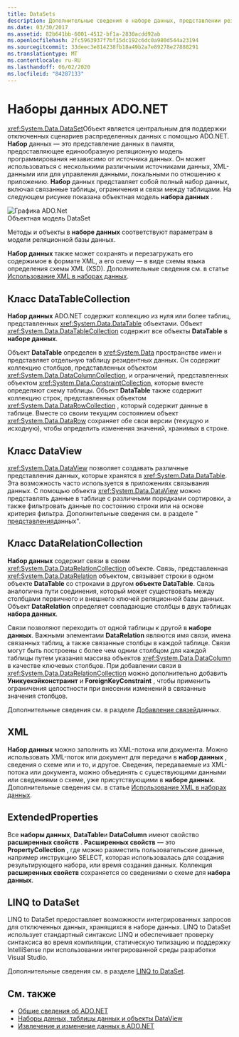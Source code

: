 ```yaml
---
title: DataSets
description: Дополнительные сведения о наборе данных, представлении резидентной памяти, предоставляющем единообразную реляционную модель программирования независимо от источника данных в ADO.NET.
ms.date: 03/30/2017
ms.assetid: 82b641bb-6001-4512-bf1a-2830acdd92ab
ms.openlocfilehash: 2fc5963937f7bf15dc192c6dc0a980d544a23194
ms.sourcegitcommit: 33deec3e814238fb18a49b2a7e89278e27888291
ms.translationtype: MT
ms.contentlocale: ru-RU
ms.lasthandoff: 06/02/2020
ms.locfileid: "84287133"
---
```

# <a name="adonet-datasets"></a>Наборы данных ADO.NET
<xref:System.Data.DataSet>Объект является центральным для поддержки отключенных сценариев распределенных данных с помощью ADO.NET. **Набор** данных — это представление данных в памяти, предоставляющее единообразную реляционную модель программирования независимо от источника данных. Он может использоваться с несколькими различными источниками данных, XML-данными или для управления данными, локальными по отношению к приложению. **Набор** данных представляет собой полный набор данных, включая связанные таблицы, ограничения и связи между таблицами. На следующем рисунке показана объектная модель **набора данных** .  
  
 ![Графика ADO.Net](./media/ado-1-bpuedev11.png "ado_1_bpuedev11")  
Объектная модель DataSet  
  
 Методы и объекты в **наборе данных** соответствуют параметрам в модели реляционной базы данных.  
  
 **Набор данных** также может сохранять и перезагружать его содержимое в формате XML, а его схему — в виде схемы языка определения схемы XML (XSD). Дополнительные сведения см. в статье [Использование XML в наборах данных](./dataset-datatable-dataview/using-xml-in-a-dataset.md).  
  
## <a name="the-datatablecollection"></a>Класс DataTableCollection  
 **Набор данных** ADO.NET содержит коллекцию из нуля или более таблиц, представленных <xref:System.Data.DataTable> объектами. Объект <xref:System.Data.DataTableCollection> содержит все объекты **DataTable** в **наборе данных**.  
  
 Объект **DataTable** определен в <xref:System.Data> пространстве имен и представляет отдельную таблицу резидентных данных. Он содержит коллекцию столбцов, представленных объектом <xref:System.Data.DataColumnCollection>, и ограничений, представленных объектом <xref:System.Data.ConstraintCollection>, которые вместе определяют схему таблицы. Объект **DataTable** также содержит коллекцию строк, представленных объектом <xref:System.Data.DataRowCollection> , который содержит данные в таблице. Вместе со своим текущим состоянием объект <xref:System.Data.DataRow> сохраняет обе свои версии (текущую и исходную), чтобы определить изменения значений, хранимых в строке.  
  
## <a name="the-dataview-class"></a>Класс DataView  
 <xref:System.Data.DataView> позволяет создавать различные представления данных, которые хранятся в <xref:System.Data.DataTable>. Эта возможность часто используется в приложениях связывания данных. С помощью объекта <xref:System.Data.DataView> можно представлять данные в таблице с различными порядками сортировки, а также фильтровать данные по состоянию строки или на основе критерия фильтра. Дополнительные сведения см. в разделе " [представления](./dataset-datatable-dataview/dataviews.md)данных".  
  
## <a name="the-datarelationcollection"></a>Класс DataRelationCollection  
 **Набор данных** содержит связи в своем <xref:System.Data.DataRelationCollection> объекте. Связь, представленная <xref:System.Data.DataRelation> объектом, связывает строки в одном объекте **DataTable** со строками в другом **объекте DataTable**. Связь аналогична пути соединения, который может существовать между столбцами первичного и внешнего ключей реляционной базы данных. Объект **DataRelation** определяет совпадающие столбцы в двух таблицах **набора данных**.  
  
 Связи позволяют переходить от одной таблицы к другой в **наборе данных**. Важными элементами **DataRelation** являются имя связи, имена связанных таблиц, а также связанные столбцы в каждой таблице. Связи могут быть построены с более чем одним столбцом для каждой таблицы путем указания массива объектов <xref:System.Data.DataColumn> в качестве ключевых столбцов. При добавлении связи в <xref:System.Data.DataRelationCollection> можно дополнительно добавить **Уникуекэйконстраинт** и **ForeignKeyConstraint** , чтобы применить ограничения целостности при внесении изменений в связанные значения столбцов.  
  
 Дополнительные сведения см. в разделе [Добавление связей](./dataset-datatable-dataview/adding-datarelations.md)данных.  
  
## <a name="xml"></a>XML  
 **Набор данных** можно заполнить из XML-потока или документа. Можно использовать XML-поток или документ для передачи в **набор данных** , сведения о схеме или и то, и другое. Сведения, передаваемые из XML-потока или документа, можно объединять с существующими данными или сведениями о схеме, уже присутствующими в **наборе данных**. Дополнительные сведения см. в статье [Использование XML в наборах данных](./dataset-datatable-dataview/using-xml-in-a-dataset.md).  
  
## <a name="extendedproperties"></a>ExtendedProperties  
 Все **наборы данных**, **DataTable**и **DataColumn** имеют свойство **расширенных свойств** . **Расширенных свойств** — это **PropertyCollection** , где можно разместить пользовательские данные, например инструкцию SELECT, которая использовалась для создания результирующего набора, или время создания данных. Коллекция **расширенных свойств** сохраняется со сведениями о схеме для **набора данных**.  
  
## <a name="linq-to-dataset"></a>LINQ to DataSet  
 LINQ to DataSet предоставляет возможности интегрированных запросов для отключенных данных, хранящихся в наборе данных. LINQ to DataSet использует стандартный синтаксис LINQ и обеспечивает проверку синтаксиса во время компиляции, статическую типизацию и поддержку IntelliSense при использовании интегрированной среды разработки Visual Studio.  
  
 Дополнительные сведения см. в разделе [LINQ to DataSet](linq-to-dataset.md).  
  
## <a name="see-also"></a>См. также

- [Общие сведения об ADO.NET](ado-net-overview.md)
- [Наборы данных, таблицы данных и объекты DataView](./dataset-datatable-dataview/index.md)
- [Извлечение и изменение данных в ADO.NET](retrieving-and-modifying-data.md)
